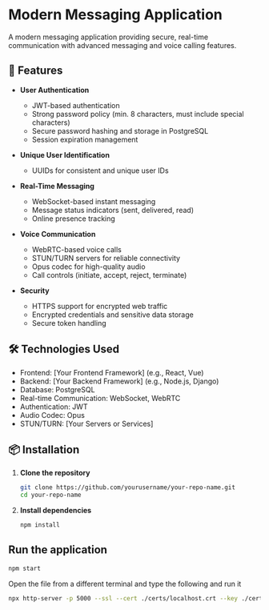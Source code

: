 # Modern Messaging Application

A modern messaging application providing secure, real-time communication with advanced messaging and voice calling features.

## 🚀 Features

- **User Authentication**
  - JWT-based authentication
  - Strong password policy (min. 8 characters, must include special characters)
  - Secure password hashing and storage in PostgreSQL
  - Session expiration management

- **Unique User Identification**
  - UUIDs for consistent and unique user IDs

- **Real-Time Messaging**
  - WebSocket-based instant messaging
  - Message status indicators (sent, delivered, read)
  - Online presence tracking

- **Voice Communication**
  - WebRTC-based voice calls
  - STUN/TURN servers for reliable connectivity
  - Opus codec for high-quality audio
  - Call controls (initiate, accept, reject, terminate)

- **Security**
  - HTTPS support for encrypted web traffic
  - Encrypted credentials and sensitive data storage
  - Secure token handling

## 🛠️ Technologies Used

- Frontend: [Your Frontend Framework] (e.g., React, Vue)
- Backend: [Your Backend Framework] (e.g., Node.js, Django)
- Database: PostgreSQL
- Real-time Communication: WebSocket, WebRTC
- Authentication: JWT
- Audio Codec: Opus
- STUN/TURN: [Your Servers or Services]

## 📦 Installation

1. **Clone the repository**

   ```bash
   git clone https://github.com/yourusername/your-repo-name.git
   cd your-repo-name
   ```

2. **Install dependencies**
    ```bash
    npm install
    ```

## Run the application

   ```bash
   npm start
   ```

Open the file from a different terminal and type the following and run it

   ```bash
   npx http-server -p 5000 --ssl --cert ./certs/localhost.crt --key ./certs/localhost.key 
   ```
